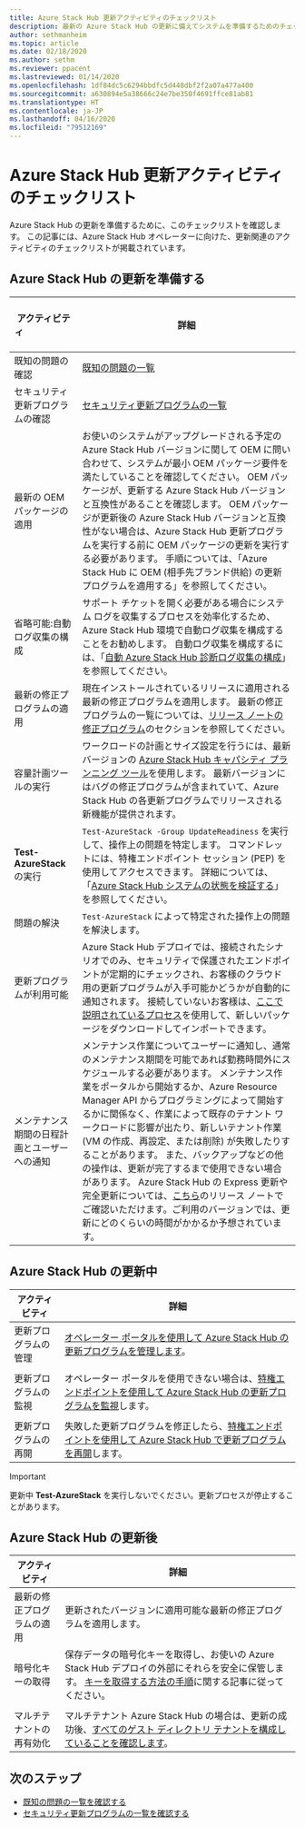 ```yaml
---
title: Azure Stack Hub 更新アクティビティのチェックリスト
description: 最新の Azure Stack Hub の更新に備えてシステムを準備するためのチェックリスト。
author: sethmanheim
ms.topic: article
ms.date: 02/18/2020
ms.author: sethm
ms.reviewer: ppacent
ms.lastreviewed: 01/14/2020
ms.openlocfilehash: 1df84dc5c6294bbdfc5d448dbf2f2a07a477a400
ms.sourcegitcommit: a630894e5a38666c24e7be350f4691ffce81ab81
ms.translationtype: HT
ms.contentlocale: ja-JP
ms.lasthandoff: 04/16/2020
ms.locfileid: "79512169"
---
```

# <a name="azure-stack-hub-update-activity-checklist"></a>Azure Stack Hub 更新アクティビティのチェックリスト

Azure Stack Hub の更新を準備するために、このチェックリストを確認します。 この記事には、Azure Stack Hub オペレーターに向けた、更新関連のアクティビティのチェックリストが掲載されています。

## <a name="prepare-for-azure-stack-hub-update"></a>Azure Stack Hub の更新を準備する

| &nbsp; &nbsp; &nbsp; &nbsp; &nbsp; &nbsp; &nbsp; &nbsp; &nbsp; &nbsp; &nbsp; アクティビティ &nbsp; &nbsp; &nbsp; &nbsp; &nbsp; &nbsp; &nbsp; &nbsp; &nbsp; &nbsp; &nbsp;                   | 詳細                                                   |
|------------------------------|-----------------------------------------------------------|
| 既知の問題の確認     | [既知の問題の一覧](known-issues.md)                |
| セキュリティ更新プログラムの確認 | [セキュリティ更新プログラムの一覧](release-notes-security-updates.md)      |
| 最新の OEM パッケージの適用 | お使いのシステムがアップグレードされる予定の Azure Stack Hub バージョンに関して OEM に問い合わせて、システムが最小 OEM パッケージ要件を満たしていることを確認してください。 OEM パッケージが、更新する Azure Stack Hub バージョンと互換性があることを確認します。 OEM パッケージが更新後の Azure Stack Hub バージョンと互換性がない場合は、Azure Stack Hub 更新プログラムを実行する前に OEM パッケージの更新を実行する必要があります。 手順については、「Azure Stack Hub に OEM (相手先ブランド供給) の更新プログラムを適用する」を参照してください。 |
| 省略可能:自動ログ収集の構成 | サポート チケットを開く必要がある場合にシステム ログを収集するプロセスを効率化するため、Azure Stack Hub 環境で自動ログ収集を構成することをお勧めします。 自動ログ収集を構成するには、「[自動 Azure Stack Hub 診断ログ収集の構成](azure-stack-configure-automatic-diagnostic-log-collection-tzl.md)」を参照してください。 |
| 最新の修正プログラムの適用 | 現在インストールされているリリースに適用される最新の修正プログラムを適用します。 最新の修正プログラムの一覧については、[リリース ノートの修正プログラム](release-notes.md)のセクションを参照してください。 |
| 容量計画ツールの実行 | ワークロードの計画とサイズ設定を行うには、最新バージョンの [Azure Stack Hub キャパシティ プランニング ツール](azure-stack-capacity-planning-overview.md)を使用します。 最新バージョンにはバグの修正プログラムが含まれていて、Azure Stack Hub の各更新プログラムでリリースされる新機能が提供されます。 |
| **Test-AzureStack** の実行 | `Test-AzureStack -Group UpdateReadiness` を実行して、操作上の問題を特定します。 コマンドレットには、特権エンドポイント セッション (PEP) を使用してアクセスできます。 詳細については、「[Azure Stack Hub システムの状態を検証する](azure-stack-diagnostic-test.md)」を参照してください。 |
| 問題の解決 | `Test-AzureStack` によって特定された操作上の問題を解決します。 |
| 更新プログラムが利用可能 | Azure Stack Hub デプロイでは、接続されたシナリオでのみ、セキュリティで保護されたエンドポイントが定期的にチェックされ、お客様のクラウド用の更新プログラムが入手可能かどうかが自動的に通知されます。 接続していないお客様は、[ここで説明されているプロセス](azure-stack-apply-updates.md)を使用して、新しいパッケージをダウンロードしてインポートできます。 |
| メンテナンス期間の日程計画とユーザーへの通知 | メンテナンス作業についてユーザーに通知し、通常のメンテナンス期間を可能であれば勤務時間外にスケジュールする必要があります。 メンテナンス作業をポータルから開始するか、Azure Resource Manager API からプログラミングによって開始するかに関係なく、作業によって既存のテナント ワークロードに影響が出たり、新しいテナント作業 (VM の作成、再設定、または削除) が失敗したりすることがあります。 また、バックアップなどの他の操作は、更新が完了するまで使用できない場合があります。 Azure Stack Hub の Express 更新や完全更新については、[こちら](release-notes.md)のリリース ノートでご確認いただけます。ご利用のバージョンでは、更新にどのくらいの時間がかかるか予想されています。 |

## <a name="during-azure-stack-hub-update"></a>Azure Stack Hub の更新中

| アクティビティ | 詳細 |
|--------------------|------------------------------------------------------------------------------------------------------|
| 更新プログラムの管理 |[オペレーター ポータルを使用して Azure Stack Hub の更新プログラムを管理します](azure-stack-updates.md)。 |
|  |  |
| 更新プログラムの監視 | オペレーター ポータルを使用できない場合は、[特権エンドポイントを使用して Azure Stack Hub の更新プログラムを監視](azure-stack-monitor-update.md)します。 |
|  |  |
| 更新プログラムの再開 | 失敗した更新プログラムを修正したら、[特権エンドポイントを使用して Azure Stack Hub で更新プログラムを再開](azure-stack-monitor-update.md)します。 |

> [!IMPORTANT]  
> 更新中 **Test-AzureStack** を実行しないでください。更新プロセスが停止することがあります。

## <a name="after-azure-stack-hub-update"></a>Azure Stack Hub の更新後

| アクティビティ | 詳細 |
|--------------------------|----------------------------------------------------------------------------------------------------------------------------------------------------------------|
| 最新の修正プログラムの適用 | 更新されたバージョンに適用可能な最新の修正プログラムを適用します。 |
| 暗号化キーの取得 | 保存データの暗号化キーを取得し、お使いの Azure Stack Hub デプロイの外部にそれらを安全に保管します。 [キーを取得する方法の手順](azure-stack-security-bitlocker.md)に関する記事に従ってください。 |
|  |  |
| マルチテナントの再有効化 | マルチテナント Azure Stack Hub の場合は、更新の成功後、[すべてのゲスト ディレクトリ テナントを構成していることを確認します](azure-stack-enable-multitenancy.md#configure-guest-directory)。 |

## <a name="next-steps"></a>次のステップ

- [既知の問題の一覧を確認する](known-issues.md)
- [セキュリティ更新プログラムの一覧を確認する](release-notes-security-updates.md)
